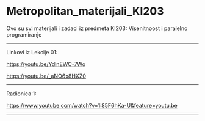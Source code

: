 # Metropolitan_materijali_KI203
Ovo su svi materijali i zadaci iz predmeta KI203: Visenitnoost i paralelno programiranje


****************************************************************************************
Linkovi iz Lekcije 01:

https://youtu.be/YdlnEWC-7Wo

https://youtu.be/_aNO6x8HXZ0

****************************************************************************************
Radionica 1:

https://www.youtube.com/watch?v=1i85F6hKa-U&feature=youtu.be

****************************************************************************************
